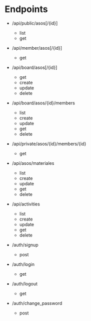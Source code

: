 # Endpoints

- /api/public/asos[/{id}]
    - list
    - get
- /api/member/asos[/{id}]
    - get
- /api/board/asos[/{id}]
    - get
    - create
    - update
    - delete

- /api/board/asos/{id}/members
    - list
    - create
    - update
    - get
    - delete
- /api/private/asos/{id}/members/{id}
    - get 
- /api/asos/materiales
    - list
    - create
    - update
    - get
    - delete
- /api/activities
    - list
    - create
    - update
    - get
    - delete

- /auth/signup
    - post
- /auth/login
    - get
- /auth/logout
    - get
- /auth/change_password
    - post



